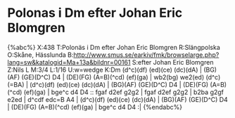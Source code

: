 # Polonas i Dm efter Johan Eric Blomgren

{%abc%}
X:438
T:Polonäs i Dm efter Johan Eric Blomgren
R:Slängpolska
O:Skåne, Hässlunda
B:http://www.smus.se/earkiv/fmk/browselarge.php?lang=sw&katalogid=Ma+13a&bildnr=00161
S:efter Johan Eric Blomgren
Z:Nils L
M:3/4
L:1/16
U:w=wedge
K:Dm
(d^c)(df) (ed)(ce) (dc)(dA) | (BG)(AF) (GE)(D^C) D4 | (DE)(FG) (A=B)(^cd) (ef)(ga) | wb2(bg) we2(ed) (d^c)(=BA) |
(d^c)(df) (ed)(ce) (dc)(dA) | (BG)(AF) (GE)(D^C) D4 | (DE)(FG) (A=B)(^cd) (ef)(ga) | bge^c d4 D4 ::
fgaf d2ef g2g2 | fgaf d2ef g2g2 | b2ba g2gf e2ed | d^cdf edc=B A4 |
(d^c)(df) (ed)(ce) (dc)(dA) | (BG)(AF) (GE)(D^C) D4 | (DE)(FG) (A=B)(^cd) (ef)(ga) | bge^c d4 D4 :| 
{%endabc%}
